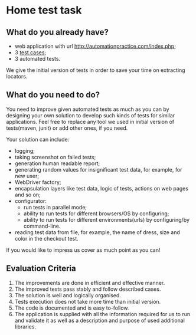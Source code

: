 # Home test task

**What do you already have?**
-----
 * web application with url http://automationpractice.com/index.php;
 * 3 [test cases](TESTCASES.md);
 * 3 automated tests.
 
We give the initial version of tests in order to save your time on extracting locators. 

**What do you need to do?**
----
You need to improve given automated tests as much as you can by designing your own solution to develop such kinds of tests for similar applications.
Feel free to replace any tool we used in initial version of tests(maven, junit) or add other ones, if you need.

Your solution can include:
* logging;
* taking screenshot on failed tests;
* generation human readable report;
* generating random values for insignificant test data, for example, for new user;
* WebDriver factory;
* encapsulation layers like test data, logic of tests, actions on web pages and so on;
* configurator:
  * run tests in parallel mode;
  * ability to run tests for different browsers/OS by configuring;
  * ability to run tests for different environments(urls) by configuring/by command-line.
* reading test data from file, for example, the name of dress, size and color in the checkout test.

If you would like to impress us cover as much point as you can!

**Evaluation Criteria**
-------------------
1. The improvements are done in efficient and effective manner.
2. The improved tests pass stably and follow described cases.
3. The solution is well and logically organised.
4. Tests execution does not take more time than initial version.
5. The code is documented and is easy to-follow.
6. The application is supplied with all the information required for us to run and validate it as well as a description and purpose of used additional libraries.
